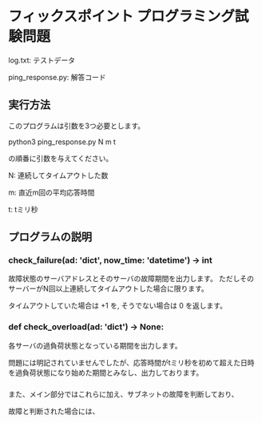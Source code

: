 # フィックスポイント プログラミング試験問題
log.txt: テストデータ

ping_response.py: 解答コード

## 実行方法
このプログラムは引数を3つ必要とします。

python3 ping_response.py N m t

の順番に引数を与えてください。

N: 連続してタイムアウトした数

m: 直近m回の平均応答時間

t: tミリ秒

## プログラムの説明

### check_failure(ad: 'dict', now_time: 'datetime') -> int
故障状態のサーバアドレスとそのサーバの故障期間を出力します。
ただしそのサーバーがN回以上連続してタイムアウトした場合に限ります。

タイムアウトしていた場合は +1 を, そうでない場合は 0 を返します。

### def check_overload(ad: 'dict') -> None:
各サーバの過負荷状態となっている期間を出力します。

問題には明記されていませんでしたが、応答時間がtミリ秒を初めて超えた日時を過負荷状態になり始めた期間とみなし、出力しております。

### 
また、メイン部分ではこれらに加え、サブネットの故障を判断しており、

故障と判断された場合には、
